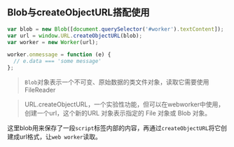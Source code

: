 ## Blob与createObjectURL搭配使用

```js
var blob = new Blob([document.querySelector('#worker').textContent]);
var url = window.URL.createObjectURL(blob);
var worker = new Worker(url);

worker.onmessage = function (e) {
  // e.data === 'some message'
};
```

> `Blob`对象表示一个不可变、原始数据的类文件对象，读取它需要使用FileReader

> URL.createObjectURL，一个实验性功能，但可以在webworker中使用，创建一个url，这个新的URL 对象表示指定的 File 对象或 Blob 对象。

这里blob用来保存了一段`script`标签内部的内容，再通过`createObjectURL`将它创建成url格式，让`web worker`读取。




